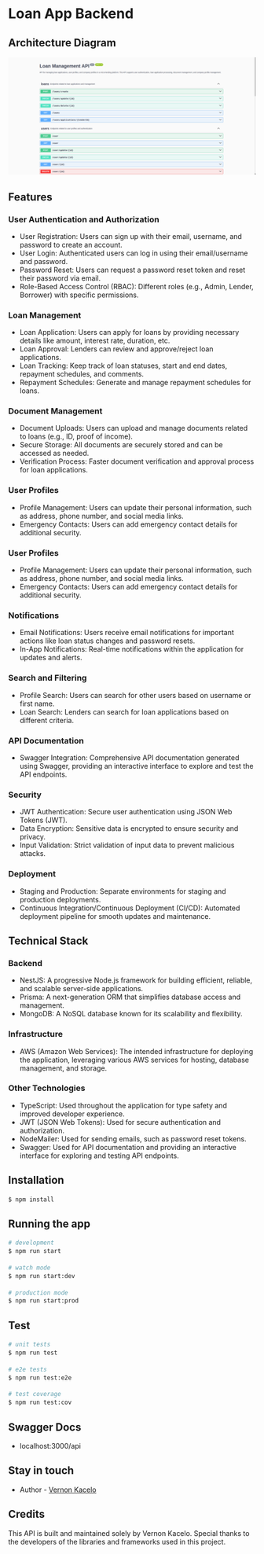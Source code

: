 
  <!--[![Backers on Open Collective](https://opencollective.com/nest/backers/badge.svg)](https://opencollective.com/nest#backer)
  [![Sponsors on Open Collective](https://opencollective.com/nest/sponsors/badge.svg)](https://opencollective.com/nest#sponsor)-->

# Loan App Backend 

## Architecture Diagram
![Architecture Diagram](/src/assets/diagram.png)

## Features 

### User Authentication and Authorization

- User Registration: Users can sign up with their email, username, and password to create an account.
- User Login: Authenticated users can log in using their email/username and password.
- Password Reset: Users can request a password reset token and reset their password via email.
- Role-Based Access Control (RBAC): Different roles (e.g., Admin, Lender, Borrower) with specific permissions.
### Loan Management

- Loan Application: Users can apply for loans by providing necessary details like amount, interest rate, duration, etc.
- Loan Approval: Lenders can review and approve/reject loan applications.
- Loan Tracking: Keep track of loan statuses, start and end dates, repayment schedules, and comments.
- Repayment Schedules: Generate and manage repayment schedules for loans.

### Document Management

- Document Uploads: Users can upload and manage documents related to loans (e.g., ID, proof of income).
- Secure Storage: All documents are securely stored and can be accessed as needed.
- Verification Process: Faster document verification and approval process for loan applications.

### User Profiles

- Profile Management: Users can update their personal information, such as address, phone number, and social media links.
- Emergency Contacts: Users can add emergency contact details for additional security.

### User Profiles
- Profile Management: Users can update their personal information, such as address, phone number, and social media links.
- Emergency Contacts: Users can add emergency contact details for additional security.

### Notifications
- Email Notifications: Users receive email notifications for important actions like loan status changes and password resets.
- In-App Notifications: Real-time notifications within the application for updates and alerts.

### Search and Filtering
- Profile Search: Users can search for other users based on username or first name.
- Loan Search: Lenders can search for loan applications based on different criteria.

### API Documentation
- Swagger Integration: Comprehensive API documentation generated using Swagger, providing an interactive interface to explore and test the API endpoints.

### Security 
- JWT Authentication: Secure user authentication using JSON Web Tokens (JWT).
- Data Encryption: Sensitive data is encrypted to ensure security and privacy.
- Input Validation: Strict validation of input data to prevent malicious attacks.

### Deployment
- Staging and Production: Separate environments for staging and production deployments.
- Continuous Integration/Continuous Deployment (CI/CD): Automated deployment pipeline for smooth updates and maintenance.

## Technical Stack

### Backend 
- NestJS: A progressive Node.js framework for building efficient, reliable, and scalable server-side applications.
- Prisma: A next-generation ORM that simplifies database access and management.
- MongoDB: A NoSQL database known for its scalability and flexibility.
### Infrastructure
- AWS (Amazon Web Services): The intended infrastructure for deploying the application, leveraging various AWS services for hosting, database management, and storage.

### Other Technologies
- TypeScript: Used throughout the application for type safety and improved developer experience.
- JWT (JSON Web Tokens): Used for secure authentication and authorization.
- NodeMailer: Used for sending emails, such as password reset tokens.
- Swagger: Used for API documentation and providing an interactive interface for exploring and testing API endpoints.
## Installation

```bash
$ npm install
```

## Running the app

```bash
# development
$ npm run start

# watch mode
$ npm run start:dev

# production mode
$ npm run start:prod
```

## Test

```bash
# unit tests
$ npm run test

# e2e tests
$ npm run test:e2e

# test coverage
$ npm run test:cov
```
## Swagger Docs
- localhost:3000/api

## Stay in touch

- Author - [Vernon Kacelo](mailto:vernonkachelo@gmail.com)

## Credits 
This API is built and maintained solely by Vernon Kacelo. Special thanks to the developers of the libraries and frameworks used in this project.